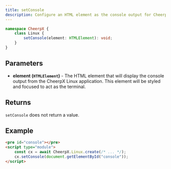 ```yaml
---
title: setConsole
description: Configure an HTML element as the console output for CheerpX Linux applications
---
```


```ts
namespace CheerpX {
	class Linux {
		setConsole(element: HTMLElement): void;
	}
}
```

## Parameters

- **element (`HTMLElement`)** - The HTML element that will display the console output from the CheerpX Linux application. This element will be styled and focused to act as the terminal.

## Returns

`setConsole` does not return a value.

## Example

```html {1,4}
<pre id="console"></pre>
<script type="module">
	const cx = await CheerpX.Linux.create(/* ... */);
	cx.setConsole(document.getElementById("console"));
</script>
```
